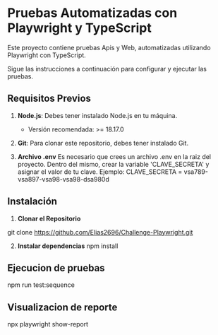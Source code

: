 # Pruebas Automatizadas con Playwright y TypeScript

Este proyecto contiene pruebas Apis y Web, automatizadas utilizando Playwright con TypeScript. 

Sigue las instrucciones a continuación para configurar y ejecutar las pruebas.

## Requisitos Previos

1. **Node.js**: Debes tener instalado Node.js en tu máquina.
   - Versión recomendada: >= 18.17.0

2. **Git**: Para clonar este repositorio, debes tener instalado Git.

3. **Archivo .env**
Es necesario que crees un archivo .env en la raiz del proyecto. Dentro del mismo, crear la variable 'CLAVE_SECRETA' y asignar el valor de tu clave.
Ejemplo: CLAVE_SECRETA = vsa789-vsa897-vsa98-vsa98-dsa980d

## Instalación

1. **Clonar el Repositorio**

git clone https://github.com/Elias2696/Challenge-Playwright.git

2. **Instalar dependencias**
npm install

## Ejecucion de pruebas
npm run test:sequence

## Visualizacion de reporte
npx playwright show-report
